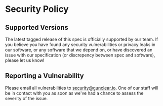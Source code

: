 # Security Policy

## Supported Versions

The latest tagged release of this spec is officially supported by our team.
If you believe you have found any security vulnerabilities or privacy leaks in our software,
or any software that we depend on, or have discovered an issue with our specification
(or discrepency between spec and software), please let us know!

## Reporting a Vulnerability

Please email all vulnerabilities to security@gunclear.io.
One of our staff will be in contact with you as soon as we've had a chance to assess the severity of the issue.
